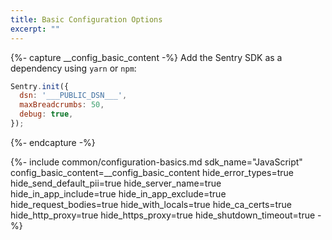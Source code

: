```yaml
---
title: Basic Configuration Options
excerpt: ""
---
```

{%- capture __config_basic_content -%}
Add the Sentry SDK as a dependency using `yarn` or `npm`:

```javascript
Sentry.init({
  dsn: '___PUBLIC_DSN___',
  maxBreadcrumbs: 50,
  debug: true,
});
```
{%- endcapture -%}

{%- include common/configuration-basics.md 
sdk_name="JavaScript"
config_basic_content=__config_basic_content 
hide_error_types=true
hide_send_default_pii=true
hide_server_name=true
hide_in_app_include=true
hide_in_app_exclude=true
hide_request_bodies=true
hide_with_locals=true
hide_ca_certs=true
hide_http_proxy=true
hide_https_proxy=true
hide_shutdown_timeout=true
 -%}